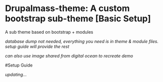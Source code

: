 # Drupalmass-theme: A custom bootstrap sub-theme [Basic Setup]
A sub theme based on bootstrap + modules

*database dump not needed, everything you need is in theme & module files. setup guide will provide the rest*

*can also use image shared from digital ocean to recreate demo*

#Setup Guide

*updating...*
